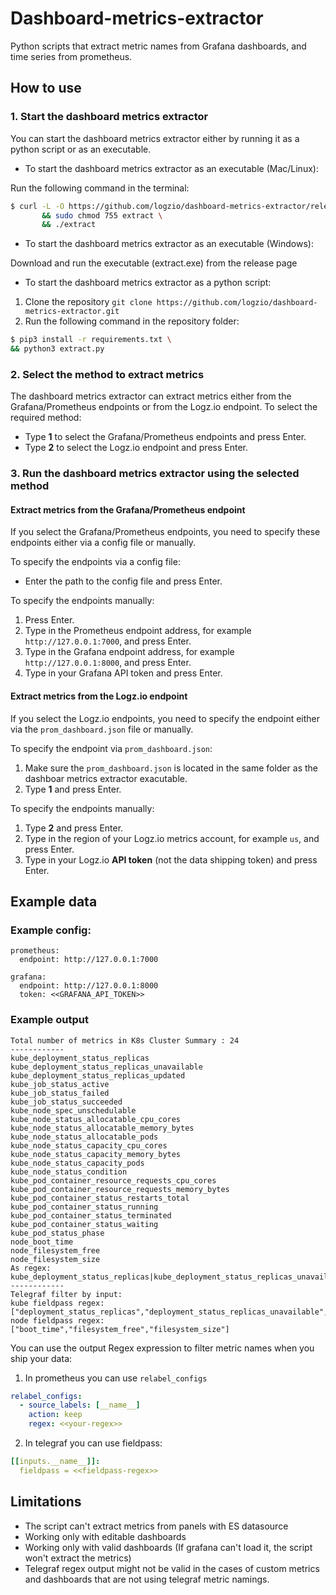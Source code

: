 # Dashboard-metrics-extractor
Python scripts that extract metric names from Grafana dashboards, and time series from prometheus.

## How to use

### 1. Start the dashboard metrics extractor

You can start the dashboard metrics extractor either by running it as a python script or as an executable.

* To start the dashboard metrics extractor as an executable (Mac/Linux):

 Run the following command in the terminal:

```bash 
$ curl -L -O https://github.com/logzio/dashboard-metrics-extractor/releases/download/V0.0.3/extract \
       && sudo chmod 755 extract \
       && ./extract
```
* To start the dashboard metrics extractor as an executable (Windows):

 Download and run the executable (extract.exe) from the release page


* To start the dashboard metrics extractor as a python script:

1. Clone the repository `git clone https://github.com/logzio/dashboard-metrics-extractor.git`
2. Run the following command in the repository folder:

``` bash
$ pip3 install -r requirements.txt \
&& python3 extract.py
```



### 2. Select the method to extract metrics

The dashboard metrics extractor can extract metrics either from the Grafana/Prometheus endpoints or from the Logz.io endpoint. To select the required method:

* Type **1** to select the Grafana/Prometheus endpoints and press Enter.
* Type **2** to select the Logz.io endpoint and press Enter.

### 3. Run the dashboard metrics extractor using the selected method

#### Extract metrics from the Grafana/Prometheus endpoint

If you select the Grafana/Prometheus endpoints, you need to specify these endpoints either via a config file or manually.

To specify the endpoints via a config file:

* Enter the path to the config file and press Enter.

To specify the endpoints manually:

1. Press Enter.
2. Type in the Prometheus endpoint address, for example `http://127.0.0.1:7000`, and press Enter.
3. Type in the Grafana endpoint address, for example `http://127.0.0.1:8000`, and press Enter.
4. Type in your Grafana API token and press Enter.


#### Extract metrics from the Logz.io endpoint

If you select the Logz.io endpoints, you need to specify the endpoint either via the `prom_dashboard.json` file or manually.

To specify the endpoint via `prom_dashboard.json`:

1. Make sure the `prom_dashboard.json` is located in the same folder as the dashboar metrics extractor exacutable.
2. Type **1** and press Enter.

To specify the endpoints manually:

1. Type **2** and press Enter.
2. Type in the region of your Logz.io metrics account, for example `us`, and press Enter.
3. Type in your Logz.io **API token** (not the data shipping token) and press Enter.

## Example data

### Example config:
    prometheus:
      endpoint: http://127.0.0.1:7000

    grafana:
      endpoint: http://127.0.0.1:8000
      token: <<GRAFANA_API_TOKEN>>

### Example output
```text
Total number of metrics in K8s Cluster Summary : 24
------------
kube_deployment_status_replicas
kube_deployment_status_replicas_unavailable
kube_deployment_status_replicas_updated
kube_job_status_active
kube_job_status_failed
kube_job_status_succeeded
kube_node_spec_unschedulable
kube_node_status_allocatable_cpu_cores
kube_node_status_allocatable_memory_bytes
kube_node_status_allocatable_pods
kube_node_status_capacity_cpu_cores
kube_node_status_capacity_memory_bytes
kube_node_status_capacity_pods
kube_node_status_condition
kube_pod_container_resource_requests_cpu_cores
kube_pod_container_resource_requests_memory_bytes
kube_pod_container_status_restarts_total
kube_pod_container_status_running
kube_pod_container_status_terminated
kube_pod_container_status_waiting
kube_pod_status_phase
node_boot_time
node_filesystem_free
node_filesystem_size
As regex: 
kube_deployment_status_replicas|kube_deployment_status_replicas_unavailable|kube_deployment_status_replicas_updated|kube_job_status_active|kube_job_status_failed|kube_job_status_succeeded|kube_node_info|kube_node_spec_unschedulable|kube_node_status_allocatable_cpu_cores|kube_node_status_allocatable_memory_bytes|kube_node_status_allocatable_pods|kube_node_status_capacity_cpu_cores|kube_node_status_capacity_memory_bytes|kube_node_status_capacity_pods|kube_node_status_condition|kube_pod_container_resource_requests_cpu_cores|kube_pod_container_resource_requests_memory_bytes|kube_pod_container_status_restarts_total|kube_pod_container_status_running|kube_pod_container_status_terminated|kube_pod_container_status_waiting|kube_pod_info|kube_pod_status_phase|node_boot_time|node_filesystem_free|node_filesystem_size
------------
Telegraf filter by input:
kube fieldpass regex: ["deployment_status_replicas","deployment_status_replicas_unavailable","deployment_status_replicas_updated","job_status_active","job_status_failed,"job_status_succeeded","node_spec_unschedulable","node_status_allocatable_cpu_cores","node_status_allocatable_memory_bytes","node_status_allocatable_pods","node_status_capacity_cpu_cores","node_status_capacity_memory_bytes","node_status_capacity_pods","node_status_condition","pod_container_resource_requests_cpu_cores","pod_container_resource_requests_memory_bytes","pod_container_status_restarts_total","pod_container_status_running","pod_container_status_terminated","pod_container_status_waiting","pod_status_phase"]
node fieldpass regex: ["boot_time","filesystem_free","filesystem_size"]
```

You can use the output Regex expression to filter metric names when you ship your data:
1. In prometheus you can use `relabel_configs`
```yaml
relabel_configs:
  - source_labels: [__name__]
    action: keep
    regex: <<your-regex>>
```

2. In telegraf you can use fieldpass:
```yaml
[[inputs.__name__]]:
  fieldpass = <<fieldpass-regex>>
```

## Limitations
* The script can't extract metrics from panels with ES datasource
* Working only with editable dashboards
* Working only with valid dashboards (If grafana can't load it, the script won't extract the metrics)
* Telegraf regex output might not be valid in the cases of custom metrics and dashboards that are not using telegraf metric namings.

